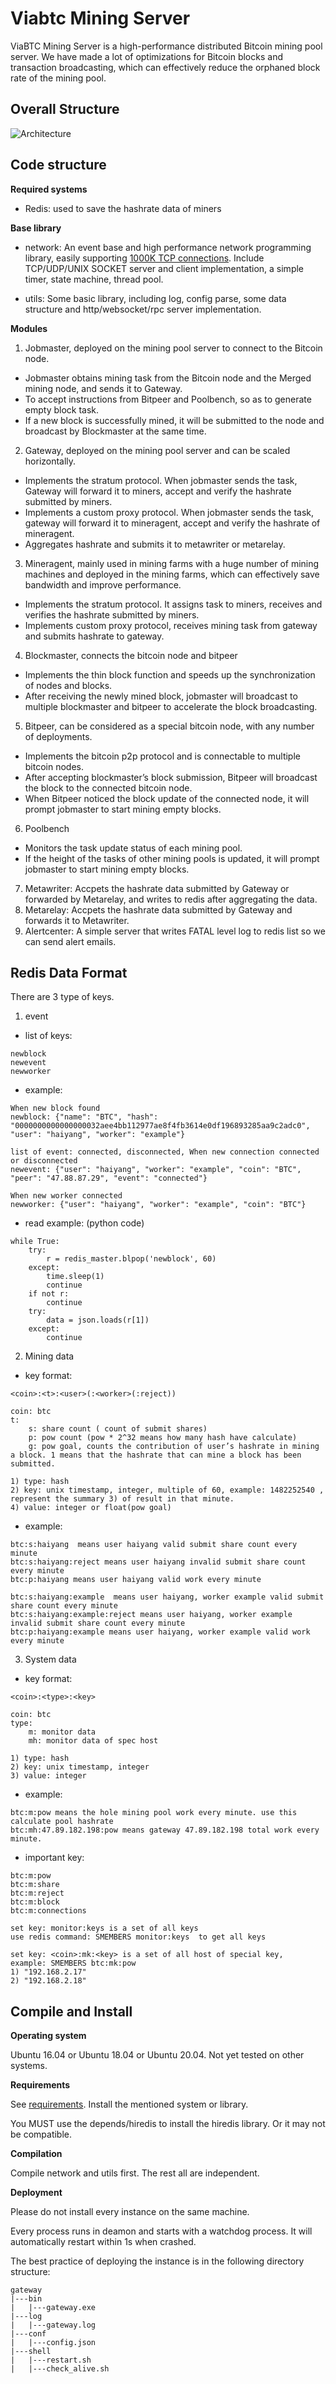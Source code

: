 # Viabtc Mining Server
ViaBTC Mining Server is a high-performance distributed Bitcoin mining pool server. We have 
made a lot of optimizations for Bitcoin blocks and transaction broadcasting, which can 
effectively reduce the orphaned block rate of the mining pool.


## Overall Structure
![Architecture](https://user-images.githubusercontent.com/36882284/112812184-639f6880-90af-11eb-8c0f-f5168d426848.jpg)

## Code structure
**Required systems**
* Redis: used to save the hashrate data of miners

**Base library**
* network: An event base and high performance network programming library, easily supporting [1000K TCP connections](http://www.kegel.com/c10k.html). Include TCP/UDP/UNIX SOCKET server and client implementation, a simple timer, state machine, thread pool. 

* utils: Some basic library, including log, config parse, some data structure and http/websocket/rpc server implementation.

**Modules**
1. Jobmaster, deployed on the mining pool server to connect to the Bitcoin node.
  * Jobmaster obtains mining task from the Bitcoin node and the Merged mining node, and sends it to Gateway.
  * To accept instructions from Bitpeer and Poolbench, so as to generate empty block task.
  * If a new block is successfully mined, it will be submitted to the node and broadcast by Blockmaster at the same time.
2. Gateway, deployed on the mining pool server and can be scaled horizontally.
  * Implements the stratum protocol. When jobmaster sends the task, Gateway will forward it to miners, accept and verify the hashrate submitted by miners.
  * Implements a custom proxy protocol. When jobmaster sends the task, gateway will forward it to mineragent, accept and verify the hashrate of mineragent.
  * Aggregates hashrate and submits it to metawriter or metarelay.
3. Mineragent, mainly used in mining farms with a huge number of mining machines and deployed in the mining farms, which can effectively save bandwidth and improve performance.
  * Implements the stratum protocol. It assigns task to miners, receives and verifies the hashrate submitted by miners.
  * Implements custom proxy protocol, receives mining task from gateway and submits hashrate to gateway.
4. Blockmaster, connects the bitcoin node and bitpeer
  * Implements the thin block function and speeds up the synchronization of nodes and blocks.
  * After receiving the newly mined block, jobmaster will broadcast to multiple blockmaster and bitpeer to accelerate the block broadcasting.
5. Bitpeer, can be considered as a special bitcoin node, with any number of deployments.
  * Implements the bitcoin p2p protocol and is connectable to multiple bitcoin nodes.
  * After accepting blockmaster’s block submission, Bitpeer will broadcast the block to the connected bitcoin node.
  * When Bitpeer noticed the block update of the connected node, it will prompt jobmaster to start mining empty blocks. 
6. Poolbench
  * Monitors the task update status of each mining pool.
  * If the height of the tasks of other mining pools is updated, it will prompt jobmaster to start mining empty blocks.
7. Metawriter: Accpets the hashrate data submitted by Gateway or forwarded by Metarelay, and writes to redis after aggregating the data.
8. Metarelay: Accpets the hashrate data submitted by Gateway and forwards it to Metawriter.
9. Alertcenter: A simple server that writes FATAL level log to redis list so we can send alert emails.


## Redis Data Format
There are 3 type of keys.

1. event

* list of keys:
  
```
newblock
newevent
newworker
```

* example:
  
```
When new block found
newblock: {"name": "BTC", "hash": "0000000000000000032aee4bb112977ae8f4fb3614e0df196893285aa9c2adc0", "user": "haiyang", "worker": "example"}

list of event: connected, disconnected, When new connection connected or disconnected
newevent: {"user": "haiyang", "worker": "example", "coin": "BTC", "peer": "47.88.87.29", "event": "connected"}

When new worker connected
newworker: {"user": "haiyang", "worker": "example", "coin": "BTC"}
```

* read example: (python code)

```
while True:
    try:
        r = redis_master.blpop('newblock', 60)
    except:
        time.sleep(1)
        continue
    if not r:
        continue
    try:
        data = json.loads(r[1])
    except:
        continue
```

2. Mining data

* key format:

```
<coin>:<t>:<user>(:<worker>(:reject))

coin: btc
t:
    s: share count ( count of submit shares)
    p: pow count (pow * 2^32 means how many hash have calculate)
    g: pow goal, counts the contribution of user’s hashrate in mining a block. 1 means that the hashrate that can mine a block has been submitted.

1) type: hash
2) key: unix timestamp, integer, multiple of 60, example: 1482252540 , represent the summary 3) of result in that minute.
4) value: integer or float(pow goal)
```

* example:

```
btc:s:haiyang  means user haiyang valid submit share count every minute
btc:s:haiyang:reject means user haiyang invalid submit share count every minute
btc:p:haiyang means user haiyang valid work every minute

btc:s:haiyang:example  means user haiyang, worker example valid submit share count every minute
btc:s:haiyang:example:reject means user haiyang, worker example invalid submit share count every minute
btc:p:haiyang:example means user haiyang, worker example valid work every minute
```

3. System data

* key format:

```
<coin>:<type>:<key>

coin: btc
type:
    m: monitor data
    mh: monitor data of spec host

1) type: hash
2) key: unix timestamp, integer
3) value: integer
```

* example:
  
```
btc:m:pow means the hole mining pool work every minute. use this calculate pool hashrate
btc:mh:47.89.182.198:pow means gateway 47.89.182.198 total work every minute.
```

* important key:

```
btc:m:pow
btc:m:share
btc:m:reject
btc:m:block
btc:m:connections

set key: monitor:keys is a set of all keys
use redis command: SMEMBERS monitor:keys  to get all keys

set key: <coin>:mk:<key> is a set of all host of special key,
example: SMEMBERS btc:mk:pow
1) "192.168.2.17"
2) "192.168.2.18"

```

## Compile and Install

**Operating system**

Ubuntu 16.04 or Ubuntu 18.04 or Ubuntu 20.04. Not yet tested on other systems.

**Requirements**

See [requirements](https://github.com/viabtc/viabtc_mining_server/wiki/requirements). Install the mentioned system or library.

You MUST use the depends/hiredis to install the hiredis library. Or it may not be compatible.

**Compilation**

Compile network and utils first. The rest all are independent.

**Deployment**

Please do not install every instance on the same machine.

Every process runs in deamon and starts with a watchdog process. It will automatically restart within 1s when crashed.

The best practice of deploying the instance is in the following directory structure:

```
gateway
|---bin
|   |---gateway.exe
|---log
|   |---gateway.log
|---conf
|   |---config.json
|---shell
|   |---restart.sh
|   |---check_alive.sh
